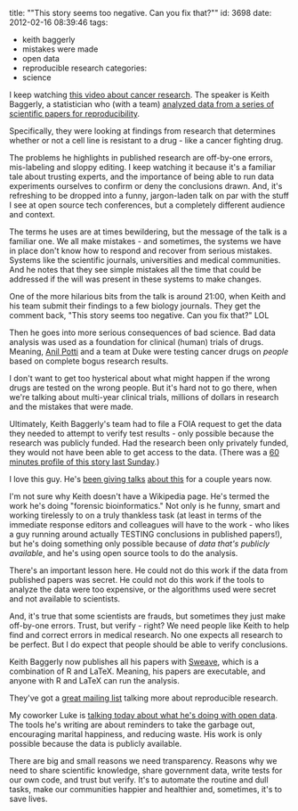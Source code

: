 title: "\"This story seems too negative. Can you fix that?\""
id: 3698
date: 2012-02-16 08:39:46
tags: 
- keith baggerly
- mistakes were made
- open data
- reproducible research
categories: 
- science

I keep watching [this video about cancer research](http://videolectures.net/cancerbioinformatics2010_baggerly_irrh/). The speaker is Keith Baggerly, a statistician who (with a team) [analyzed data from a series of scientific papers for reproducibility](http://bioinformatics.mdanderson.org/Supplements/ReproRsch-All/). 

Specifically, they were looking at findings from research that determines whether or not a cell line is resistant to a drug - like a cancer fighting drug. 
<!--more-->
The problems he highlights in published research are off-by-one errors, mis-labeling and sloppy editing. I keep watching it because it's a familiar tale about trusting experts, and the importance of being able to run data experiments ourselves to confirm or deny the conclusions drawn. And, it's refreshing to be dropped into a funny, jargon-laden talk on par with the stuff I see at open source tech conferences, but a completely different audience and context. 

The terms he uses are at times bewildering, but the message of the talk is a familiar one. We all make mistakes - and sometimes, the systems we have in place don't know how to respond and recover from serious mistakes. Systems like the scientific journals, universities and medical communities. And he notes that they see simple mistakes all the time that could be addressed if the will was present in these systems to make changes. 

One of the more hilarious bits from the talk is around 21:00, when Keith and his team submit their findings to a few biology journals. They get the comment back, "This story seems too negative. Can you fix that?"  LOL

Then he goes into more serious consequences of bad science. Bad data analysis was used as a foundation for clinical (human) trials of drugs. Meaning, [Anil Potti](http://en.wikipedia.org/wiki/Anil_Potti) and a team at Duke were testing cancer drugs on *people* based on complete bogus research results. 

I don't want to get too hysterical about what might happen if the wrong drugs are tested on the wrong people. But it's hard not to go there, when we're talking about multi-year clinical trials, millions of dollars in research and the mistakes that were made.

Ultimately, Keith Baggerly's team had to file a FOIA request to get the data they needed to attempt to verify test results - only possible because the research was publicly funded. Had the research been only privately funded, they would not have been able to get access to the data. (There was a [60 minutes profile of this story last Sunday](http://groups.google.com/group/reproducible-research/browse_thread/thread/dfa8392b7899fb05).)

I love this guy. He's [been giving talks](https://twitter.com/#!/ivanoransky/status/65392539020165120) [about this](http://retractionwatch.wordpress.com/2011/05/04/the-importance-of-being-reproducible-keith-baggerly-tells-the-anil-potti-story/) for a couple years now.

I'm not sure why Keith doesn't have a Wikipedia page. He's termed the work he's doing "forensic bioinformatics." Not only is he funny, smart and working tirelessly to on a truly thankless task (at least in terms of the immediate response editors and colleagues will have to the work - who likes a guy running around actually TESTING conclusions in published papers!), but he's doing something only possible because of _data that's publicly available_, and he's using open source tools to do the analysis. 

There's an important lesson here. He could not do this work if the data from published papers was secret. He could not do this work if the tools to analyze the data were too expensive, or the algorithms used were secret and not available to scientists. 

And, it's true that some scientists are frauds, but sometimes they just make off-by-one errors. Trust, but verify - right? We need people like Keith to help find and correct errors in medical research. No one expects all research to be perfect. But I do expect that people should be able to verify conclusions.

Keith Baggerly now publishes all his papers with [Sweave](http://www.statistik.lmu.de/~leisch/Sweave/), which is a combination of R and LaTeX. Meaning, his papers are executable, and anyone with R and LaTeX can run the analysis. 

They've got a [great mailing list](http://groups.google.com/group/reproducible-research) talking more about reproducible research.

My coworker Luke is [talking today about what he's doing with open data](http://www.slideshare.net/lukec/sustainable-innovation-with-open-data). The tools he's writing are about reminders to take the garbage out, encouraging marital happiness, and reducing waste. His work is only possible because the data is publicly available.

There are big and small reasons we need transparency. Reasons why we need to share scientific knowledge, share government data, write tests for our own code, and trust but verify. It's to automate the routine and dull tasks, make our communities happier and healthier and, sometimes, it's to save lives.
